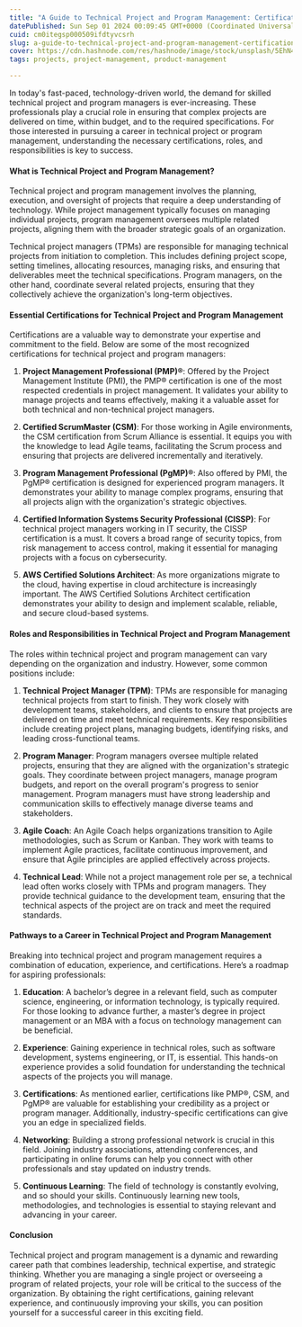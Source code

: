 ```yaml
---
title: "A Guide to Technical Project and Program Management: Certifications, Roles, and Pathways"
datePublished: Sun Sep 01 2024 00:09:45 GMT+0000 (Coordinated Universal Time)
cuid: cm0itegsp000509ifdtyvcsrh
slug: a-guide-to-technical-project-and-program-management-certifications-roles-and-pathways
cover: https://cdn.hashnode.com/res/hashnode/image/stock/unsplash/5EhN4wbfvBc/upload/c399c450fd9b6f741e5f2dc45a834087.jpeg
tags: projects, project-management, product-management

---
```


In today's fast-paced, technology-driven world, the demand for skilled technical project and program managers is ever-increasing. These professionals play a crucial role in ensuring that complex projects are delivered on time, within budget, and to the required specifications. For those interested in pursuing a career in technical project or program management, understanding the necessary certifications, roles, and responsibilities is key to success.

#### What is Technical Project and Program Management?

Technical project and program management involves the planning, execution, and oversight of projects that require a deep understanding of technology. While project management typically focuses on managing individual projects, program management oversees multiple related projects, aligning them with the broader strategic goals of an organization.

Technical project managers (TPMs) are responsible for managing technical projects from initiation to completion. This includes defining project scope, setting timelines, allocating resources, managing risks, and ensuring that deliverables meet the technical specifications. Program managers, on the other hand, coordinate several related projects, ensuring that they collectively achieve the organization's long-term objectives.

#### Essential Certifications for Technical Project and Program Management

Certifications are a valuable way to demonstrate your expertise and commitment to the field. Below are some of the most recognized certifications for technical project and program managers:

1. **Project Management Professional (PMP)®**: Offered by the Project Management Institute (PMI), the PMP® certification is one of the most respected credentials in project management. It validates your ability to manage projects and teams effectively, making it a valuable asset for both technical and non-technical project managers.
    
2. **Certified ScrumMaster (CSM)**: For those working in Agile environments, the CSM certification from Scrum Alliance is essential. It equips you with the knowledge to lead Agile teams, facilitating the Scrum process and ensuring that projects are delivered incrementally and iteratively.
    
3. **Program Management Professional (PgMP)®**: Also offered by PMI, the PgMP® certification is designed for experienced program managers. It demonstrates your ability to manage complex programs, ensuring that all projects align with the organization's strategic objectives.
    
4. **Certified Information Systems Security Professional (CISSP)**: For technical project managers working in IT security, the CISSP certification is a must. It covers a broad range of security topics, from risk management to access control, making it essential for managing projects with a focus on cybersecurity.
    
5. **AWS Certified Solutions Architect**: As more organizations migrate to the cloud, having expertise in cloud architecture is increasingly important. The AWS Certified Solutions Architect certification demonstrates your ability to design and implement scalable, reliable, and secure cloud-based systems.
    

#### Roles and Responsibilities in Technical Project and Program Management

The roles within technical project and program management can vary depending on the organization and industry. However, some common positions include:

1. **Technical Project Manager (TPM)**: TPMs are responsible for managing technical projects from start to finish. They work closely with development teams, stakeholders, and clients to ensure that projects are delivered on time and meet technical requirements. Key responsibilities include creating project plans, managing budgets, identifying risks, and leading cross-functional teams.
    
2. **Program Manager**: Program managers oversee multiple related projects, ensuring that they are aligned with the organization's strategic goals. They coordinate between project managers, manage program budgets, and report on the overall program's progress to senior management. Program managers must have strong leadership and communication skills to effectively manage diverse teams and stakeholders.
    
3. **Agile Coach**: An Agile Coach helps organizations transition to Agile methodologies, such as Scrum or Kanban. They work with teams to implement Agile practices, facilitate continuous improvement, and ensure that Agile principles are applied effectively across projects.
    
4. **Technical Lead**: While not a project management role per se, a technical lead often works closely with TPMs and program managers. They provide technical guidance to the development team, ensuring that the technical aspects of the project are on track and meet the required standards.
    

#### Pathways to a Career in Technical Project and Program Management

Breaking into technical project and program management requires a combination of education, experience, and certifications. Here’s a roadmap for aspiring professionals:

1. **Education**: A bachelor’s degree in a relevant field, such as computer science, engineering, or information technology, is typically required. For those looking to advance further, a master’s degree in project management or an MBA with a focus on technology management can be beneficial.
    
2. **Experience**: Gaining experience in technical roles, such as software development, systems engineering, or IT, is essential. This hands-on experience provides a solid foundation for understanding the technical aspects of the projects you will manage.
    
3. **Certifications**: As mentioned earlier, certifications like PMP®, CSM, and PgMP® are valuable for establishing your credibility as a project or program manager. Additionally, industry-specific certifications can give you an edge in specialized fields.
    
4. **Networking**: Building a strong professional network is crucial in this field. Joining industry associations, attending conferences, and participating in online forums can help you connect with other professionals and stay updated on industry trends.
    
5. **Continuous Learning**: The field of technology is constantly evolving, and so should your skills. Continuously learning new tools, methodologies, and technologies is essential to staying relevant and advancing in your career.
    

#### Conclusion

Technical project and program management is a dynamic and rewarding career path that combines leadership, technical expertise, and strategic thinking. Whether you are managing a single project or overseeing a program of related projects, your role will be critical to the success of the organization. By obtaining the right certifications, gaining relevant experience, and continuously improving your skills, you can position yourself for a successful career in this exciting field.